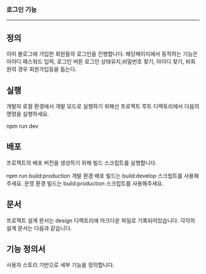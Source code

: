 ### 로그인 기능
---

정의
---
이미 블로그에 가입한 회원들의 로그인을 진행합니다. 해당페이지에서 동작하는 기능은  아이디 패스워드 입력, 로그인 버튼 로그인 상태유지,비밀번호 찾기, 아이디 찾기, 비회원의 경우 회원가입등을 돕는다.

실행
---
개발자 로컬 환경에서 개발 모드로 실행하기 위해선 프로젝트 루트 디렉토리에서 다음의 명령을 실행하세요.

npm run dev 

배포
---
프로젝트의 배포 버전을 생성하기 위해 빌드 스크립트를 실행합니다.

npm run build:production
개발 환경 배포 빌드는 build:develop 스크립트를 사용해주세요. 운영 환경 빌드는 build:production 스크립트를 사용해주세요.

문서
---
프로젝트 설계 문서는 design 디렉토리에 마크다운 파일로 기록되어있습니다. 각각의 설계 문서는 다음과 같습니다.

기능 정의서
---
사용자 스토리 기반으로 세부 기능을 정의합니다.
